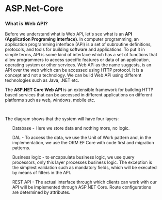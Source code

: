 # ASP.Net-Core

<h3><b> What is Web API? </b></h3>
Before we understand what is Web API, let's see what is an <b>API (Application Programing Interface)</b>. In computer programming, an application programming interface (API) is a set of subroutine definitions, protocols, and tools for building software and applications. To put it in simple terms, API is some kind of interface which has a set of functions that allow programmers to access specific features or data of an application, operating system or other services. Web API as the name suggests, is an API over the web which can be accessed using HTTP protocol. It is a concept and not a technology. We can build Web API using different technologies such as Java, .NET etc. 
<p>The <b>ASP.NET Core Web API</b> is an extensible framework for building HTTP based services that can be accessed in different applications on different platforms such as web, windows, mobile etc.</p></br>
<p>The diagram shows that the system will have four layers:<p>

<ul>Database - Here we store data and nothing more, no logic.</ul>
<ul>DAL - To access the data, we use the Unit of Work pattern and, in the implementation, we use the ORM EF Core with code first and migration patterns.</ul>
<ul>Business logic - to encapsulate business logic, we use query processors, only this layer processes business logic. The exception is the simplest validation such as mandatory fields, which will be executed by means of filters in the API.</ul>
<ul>REST API - The actual interface through which clients can work with our API will be implemented through ASP.NET Core. Route configurations are determined by attributes.</ul>
